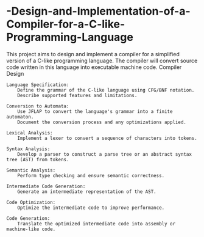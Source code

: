 # -Design-and-Implementation-of-a-Compiler-for-a-C-like-Programming-Language
This project aims to design and implement a compiler for a simplified version of a C-like programming language. The compiler will convert source code written in this language into executable machine code.
Compiler Design

    Language Specification:
        Define the grammar of the C-like language using CFG/BNF notation.
        Describe supported features and limitations.

    Conversion to Automata:
        Use JFLAP to convert the language's grammar into a finite automaton.
        Document the conversion process and any optimizations applied.

    Lexical Analysis:
        Implement a lexer to convert a sequence of characters into tokens.

    Syntax Analysis:
        Develop a parser to construct a parse tree or an abstract syntax tree (AST) from tokens.

    Semantic Analysis:
        Perform type checking and ensure semantic correctness.

    Intermediate Code Generation:
        Generate an intermediate representation of the AST.

    Code Optimization:
        Optimize the intermediate code to improve performance.

    Code Generation:
        Translate the optimized intermediate code into assembly or machine-like code.
